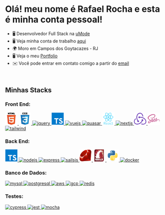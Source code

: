 # Olá! meu nome é Rafael Rocha e esta é minha conta pessoal!

- 🖥️ Desenvolvedor Full Stack na [uMode](https://www.umode.com.br)
- 🖥️ Veja minha conta de trabalho [aqui](https://github.com/URafaelRocha)
- 🌍 Moro em Campos dos Goytacazes - RJ
- 🖥️ Veja o meu [Portfolio](https://rrocha.tech)
- ✉️ Você pode entrar em contato comigo a partir do [email](mailto:1rafaelrocha2@gmail.com)

<br />

## Minhas Stacks

<div align="left">
  <h3>Front End:</h3>

  <a href="https://www.w3.org/html/" target="_blank" rel="noreferrer">
    <img
      src="https://raw.githubusercontent.com/devicons/devicon/master/icons/html5/html5-original-wordmark.svg"
      alt="html5"
      width="40"
      height="40"
    />
  </a>
  <a href="https://www.w3schools.com/css/" target="_blank" rel="noreferrer">
    <img
      src="https://raw.githubusercontent.com/devicons/devicon/master/icons/css3/css3-original-wordmark.svg"
      alt="css3"
      width="40"
      height="40"
    />
  </a>
  <a href="https://jquery.com" target="_blank" rel="noreferrer">
    <img
      src="https://www.vectorlogo.zone/logos/jquery/jquery-icon.svg"
      alt="jquery"
      width="40"
      height="40"
    />
  </a>
  <a href="https://www.typescriptlang.org/" target="_blank" rel="noreferrer">
    <img
      src="https://raw.githubusercontent.com/devicons/devicon/master/icons/typescript/typescript-original.svg"
      alt="typescript"
      width="40"
      height="40"
    />
  </a>
  <a href="https://vuejs.org/" target="_blank" rel="noreferrer">
    <img
      src="https://img.icons8.com/color/512/vue-js.png"
      alt="vuejs"
      width="40"
      height="40"
    />
  </a>
  <a href="https://quasar.dev/" target="_blank" rel="noreferrer">
    <img
      src="https://cdn.quasar.dev/logo/svg/quasar-logo.svg"
      alt="quasar"
      width="40"
      height="40"
    />
  </a>
  <a href="https://reactjs.org/" target="_blank" rel="noreferrer">
    <img
      src="https://raw.githubusercontent.com/devicons/devicon/master/icons/react/react-original-wordmark.svg"
      alt="react"
      width="40"
      height="40"
    />
  </a>
  <a href="https://nextjs.org/" target="_blank" rel="noreferrer">
    <img
      src="https://user-images.githubusercontent.com/99758843/184502135-2c372c7d-97ca-4e19-97e1-f0a1f52eaa60.png"
      alt="nextjs"
      width="40"
      height="40"
    />
  </a>
  <a href="https://redux.js.org" target="_blank" rel="noreferrer">
    <img
      src="https://raw.githubusercontent.com/devicons/devicon/master/icons/redux/redux-original.svg"
      alt="redux"
      width="40"
      height="40"
    />
  </a>
  <a href="https://sass-lang.com" target="_blank" rel="noreferrer">
    <img
      src="https://raw.githubusercontent.com/devicons/devicon/master/icons/sass/sass-original.svg"
      alt="sass"
      width="40"
      height="40"
    />
  </a>
  <a href="https://tailwindcss.com/" target="_blank" rel="noreferrer">
    <img
      src="https://www.vectorlogo.zone/logos/tailwindcss/tailwindcss-icon.svg"
      alt="tailwind"
      width="40"
      height="40"
    />
  </a>

  <br />

  <h3>Back End:</h3>

  <a href="https://www.typescriptlang.org/" target="_blank" rel="noreferrer">
    <img
      src="https://raw.githubusercontent.com/devicons/devicon/master/icons/typescript/typescript-original.svg"
      alt="typescript"
      width="40"
      height="40"
    />
  </a>
  <a href="https://nodejs.org" target="_blank" rel="noreferrer">
    <img
      src="https://github.com/URafaelRocha/URafaelRocha/assets/123375924/b099ed1a-74a3-4252-8b0b-aae45141bc13"
      alt="nodejs"
      width="40"
      height="40"
    />
  </a>
  <a href="https://expressjs.com" target="_blank" rel="noreferrer">
    <img
      src="https://github.com/URafaelRocha/URafaelRocha/assets/123375924/46f2e9c0-2a2b-42fb-a5f5-8075e746e42a"
      alt="express"
      width="40"
      height="40"
    />
  </a>
  <a href="https://sailsjs.com" target="_blank" rel="noreferrer">
    <img
      src="https://github.com/URafaelRocha/URafaelRocha/assets/123375924/146f15a8-1135-4683-a016-4bc24c007dd2"
      alt="sailsjs"
      width="40"
      height="40"
    />
  </a>
  <a href="https://www.ruby-lang.org/en/" target="_blank" rel="noreferrer">
    <img
      src="https://raw.githubusercontent.com/devicons/devicon/master/icons/ruby/ruby-original.svg"
      alt="ruby"
      width="40"
      height="40"
    />
  </a>
  <a href="https://rubyonrails.org" target="_blank" rel="noreferrer">
    <img
      src="https://raw.githubusercontent.com/devicons/devicon/master/icons/rails/rails-original-wordmark.svg"
      alt="rails"
      width="40"
      height="40"
    />
  </a>
  <a href="https://www.python.org" target="_blank" rel="noreferrer">
    <img
      src="https://raw.githubusercontent.com/devicons/devicon/master/icons/python/python-original.svg"
      alt="python"
      width="40"
      height="40"
    />
  </a>
  <a href="https://www.docker.com/" target="_blank" rel="noreferrer">
    <img
      src="https://github.com/URafaelRocha/URafaelRocha/assets/123375924/0a1c460b-0795-455a-884c-a2a772ea232c"
      alt="docker"
      width="40"
      height="40"
    />
  </a>

  <br />

  <h3>Banco de Dados:</h3>

  <a href="https://www.mysql.com/" target="_blank" rel="noreferrer">
    <img
      src="https://github.com/URafaelRocha/URafaelRocha/assets/123375924/b3e2960f-9f1c-4ca9-923c-286a41a5b564"
      alt="mysql"
      width="40"
      height="40"
    />
  </a>
  <a href="https://www.postgresql.org" target="_blank" rel="noreferrer">
    <img
      src="https://github.com/URafaelRocha/URafaelRocha/assets/123375924/a1de400a-439c-4d10-b667-c48240f2c4b2"
      alt="postgresql"
      width="40"
      height="40"
    />
  </a>
  <a href="https://aws.amazon.com" target="_blank" rel="noreferrer">
    <img
      src="https://github.com/URafaelRocha/URafaelRocha/assets/123375924/a311b73e-14c3-4c8f-b3c5-5b233279283f"
      alt="aws"
      width="55"
      height="40"
    />
  </a>
  <a href="https://cloud.google.com" target="_blank" rel="noreferrer">
    <img
      src="https://www.vectorlogo.zone/logos/google_cloud/google_cloud-icon.svg"
      alt="gcp"
      width="40"
      height="40"
    />
  </a>
  <a href="https://redis.io" target="_blank" rel="noreferrer">
    <img
      src="https://github.com/URafaelRocha/URafaelRocha/assets/123375924/2187e9da-fbb2-440a-8a7b-364a84fea934"
      alt="redis"
      width="40"
      height="40"
    />
  </a>

  <br />

  <h3>Testes:</h3>

  <a href="https://www.cypress.io" target="_blank" rel="noreferrer">
    <img
      src="https://github.com/URafaelRocha/URafaelRocha/assets/123375924/6e1efb44-6ed2-4681-8d53-1fed794d14ba"
      alt="cypress"
      width="40"
      height="40"
    />
  </a>
  <a href="https://jestjs.io" target="_blank" rel="noreferrer">
    <img
      src="https://www.vectorlogo.zone/logos/jestjsio/jestjsio-icon.svg"
      alt="jest"
      width="40"
      height="40"
    />
  </a>
  <a href="https://mochajs.org" target="_blank" rel="noreferrer">
    <img
      src="https://www.vectorlogo.zone/logos/mochajs/mochajs-icon.svg"
      alt="mocha"
      width="40"
      height="40"
    />
  </a>
</div>

<br />

<!-- ## Status do GitHub

<br />

![](./profile-3d-contrib/profile-night-rainbow.svg)

<br />

<div align="center">
	<a href="https://github.com/RafaelRRhocha">
		<img src="https://activity-graph.herokuapp.com/graph?username=RafaelRRhocha&bg_color=181824&color=ffffff&line=facc15&point=ffffff&area_color=181824&area=true&hide_border=true&custom_title=GitHub%20Commits%20Graph" alt="GitHub Commits Graph" />
	</a>
</div> -->
